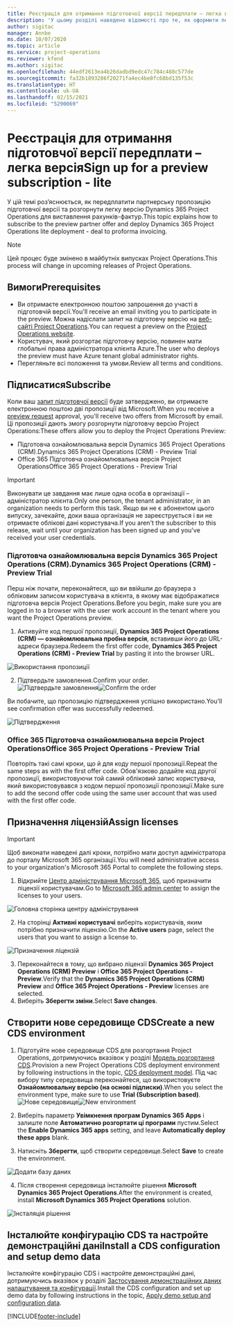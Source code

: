 ```yaml
---
title: Реєстрація для отримання підготовчої версії передплати – легка версія
description: 'У цьому розділі наведено відомості про те, як оформити передплату та здійснити розгортання Project Operations Lite: від угоди до рахунків-проформ.'
author: sigitac
manager: Annbe
ms.date: 10/07/2020
ms.topic: article
ms.service: project-operations
ms.reviewer: kfend
ms.author: sigitac
ms.openlocfilehash: 44edf2613ea4b26dadbd9edc47c784c488c577de
ms.sourcegitcommit: fa32b1893286f20271fa4ec4be8fc68bd135f53c
ms.translationtype: HT
ms.contentlocale: uk-UA
ms.lasthandoff: 02/15/2021
ms.locfileid: "5290069"
---
```

# <a name="sign-up-for-a-preview-subscription---lite"></a><span data-ttu-id="f48e2-103">Реєстрація для отримання підготовчої версії передплати – легка версія</span><span class="sxs-lookup"><span data-stu-id="f48e2-103">Sign up for a preview subscription - lite</span></span> 

<span data-ttu-id="f48e2-104">У цій темі роз’яснюється, як передплатити партнерську пропозицію підготовчої версії та розгорнути легку версію Dynamics 365 Project Operations для виставлення рахунків-фактур.</span><span class="sxs-lookup"><span data-stu-id="f48e2-104">This topic explains how to subscribe to the preview partner offer and deploy Dynamics 365 Project Operations lite deployment - deal to proforma invoicing.</span></span>

> [!NOTE]
> <span data-ttu-id="f48e2-105">Цей процес буде змінено в майбутніх випусках Project Operations.</span><span class="sxs-lookup"><span data-stu-id="f48e2-105">This process will change in upcoming releases of Project Operations.</span></span>

## <a name="prerequisites"></a><span data-ttu-id="f48e2-106">Вимоги</span><span class="sxs-lookup"><span data-stu-id="f48e2-106">Prerequisites</span></span>

- <span data-ttu-id="f48e2-107">Ви отримаєте електронною поштою запрошення до участі в підготовчій версії.</span><span class="sxs-lookup"><span data-stu-id="f48e2-107">You'll receive an email inviting you to participate in the preview.</span></span> <span data-ttu-id="f48e2-108">Можна надіслати запит на підготовчу версію на [веб-сайті Project Operations](https://dynamics.microsoft.com/en-us/project-operations/overview/).</span><span class="sxs-lookup"><span data-stu-id="f48e2-108">You can request a preview on the [Project Operations website](https://dynamics.microsoft.com/en-us/project-operations/overview/).</span></span>
- <span data-ttu-id="f48e2-109">Користувач, який розгортає підготовчу версію, повинен мати глобальні права адміністратора клієнта Azure.</span><span class="sxs-lookup"><span data-stu-id="f48e2-109">The user who deploys the preview must have Azure tenant global administrator rights.</span></span>
- <span data-ttu-id="f48e2-110">Перегляньте всі положення та умови.</span><span class="sxs-lookup"><span data-stu-id="f48e2-110">Review all terms and conditions.</span></span>

## <a name="subscribe"></a><span data-ttu-id="f48e2-111">Підписатися</span><span class="sxs-lookup"><span data-stu-id="f48e2-111">Subscribe</span></span>

<span data-ttu-id="f48e2-112">Коли ваш [запит підготовчої версії](https://forms.office.com/FormsPro/Pages/ResponsePage.aspx?id=v4j5cvGGr0GRqy180BHbR56j8lZs0FdAvwT75_WNFyxUMkRDV1NYQU5TNjE2VjhKOVBUNVg2R0s1NC4u) буде затверджено, ви отримаєте електронною поштою дві пропозиції від Microsoft.</span><span class="sxs-lookup"><span data-stu-id="f48e2-112">When you receive a [preview request](https://forms.office.com/FormsPro/Pages/ResponsePage.aspx?id=v4j5cvGGr0GRqy180BHbR56j8lZs0FdAvwT75_WNFyxUMkRDV1NYQU5TNjE2VjhKOVBUNVg2R0s1NC4u) approval, you'll receive two offers from Microsoft by email.</span></span> <span data-ttu-id="f48e2-113">Ці пропозиції дають змогу розгорнути підготовчу версію Project Operations:</span><span class="sxs-lookup"><span data-stu-id="f48e2-113">These offers allow you to deploy the Project Operations Preview:</span></span>

- <span data-ttu-id="f48e2-114">Підготовча ознайомлювальна версія Dynamics 365 Project Operations (CRM).</span><span class="sxs-lookup"><span data-stu-id="f48e2-114">Dynamics 365 Project Operations (CRM) - Preview Trial</span></span>
- <span data-ttu-id="f48e2-115">Office 365 Підготовча ознайомлювальна версія Project Operations</span><span class="sxs-lookup"><span data-stu-id="f48e2-115">Office 365 Project Operations - Preview Trial</span></span>

> [!IMPORTANT]
> <span data-ttu-id="f48e2-116">Виконувати це завдання має лише одна особа в організації – адміністратор клієнта.</span><span class="sxs-lookup"><span data-stu-id="f48e2-116">Only one person, the tenant administrator, in an organization needs to perform this task.</span></span> <span data-ttu-id="f48e2-117">Якщо ви не є абонентом цього випуску, зачекайте, доки ваша організація не зареєструється і ви не отримаєте облікові дані користувача.</span><span class="sxs-lookup"><span data-stu-id="f48e2-117">If you aren't the subscriber to this release, wait until your organization has been signed up and you've received your user credentials.</span></span>

### <a name="dynamics-365-project-operations-crm---preview-trial"></a><span data-ttu-id="f48e2-118">Підготовча ознайомлювальна версія Dynamics 365 Project Operations (CRM).</span><span class="sxs-lookup"><span data-stu-id="f48e2-118">Dynamics 365 Project Operations (CRM) - Preview Trial</span></span> 

<span data-ttu-id="f48e2-119">Перш ніж почати, переконайтеся, що ви ввійшли до браузера з обліковим записом користувача в клієнта, в якому має відображатися підготовча версія Project Operations.</span><span class="sxs-lookup"><span data-stu-id="f48e2-119">Before you begin, make sure you are logged in to a browser with the user work account in the tenant where you want the Project Operations preview.</span></span>

1. <span data-ttu-id="f48e2-120">Активуйте код першої пропозиції, **Dynamics 365 Project Operations (CRM) — ознайомлювальна пробна версія**, вставивши його до URL-адреси браузера.</span><span class="sxs-lookup"><span data-stu-id="f48e2-120">Redeem the first offer code, **Dynamics 365 Project Operations (CRM) - Preview Trial** by pasting it into the browser URL.</span></span>

![Використання пропозиції](./media/16RedeemFirstOfferNew.png)

2. <span data-ttu-id="f48e2-122">Підтвердьте замовлення.</span><span class="sxs-lookup"><span data-stu-id="f48e2-122">Confirm your order.</span></span>
<span data-ttu-id="f48e2-123">![Підтвердьте замовлення](./media/17ConfirmOrderNew.png)</span><span class="sxs-lookup"><span data-stu-id="f48e2-123">![Confirm the order](./media/17ConfirmOrderNew.png)</span></span>

<span data-ttu-id="f48e2-124">Ви побачите, що пропозицію підтвердження успішно використано.</span><span class="sxs-lookup"><span data-stu-id="f48e2-124">You'll see confirmation offer was successfully redeemed.</span></span>

![Підтвердження](./media/18OrderConfirmationNew.png)

### <a name="office-365-project-operations---preview-trial"></a><span data-ttu-id="f48e2-126">Office 365 Підготовча ознайомлювальна версія Project Operations</span><span class="sxs-lookup"><span data-stu-id="f48e2-126">Office 365 Project Operations - Preview Trial</span></span>

<span data-ttu-id="f48e2-127">Повторіть такі самі кроки, що й для коду першої пропозиції.</span><span class="sxs-lookup"><span data-stu-id="f48e2-127">Repeat the same steps as with the first offer code.</span></span> <span data-ttu-id="f48e2-128">Обов'язково додайте код другої пропозиції, використовуючи той самий обліковий запис користувача, який використовувався з кодом першої пропозиції пропозиції.</span><span class="sxs-lookup"><span data-stu-id="f48e2-128">Make sure to add the second offer code using the same user account that was used with the first offer code.</span></span>

## <a name="assign-licenses"></a><span data-ttu-id="f48e2-129">Призначення ліцензій</span><span class="sxs-lookup"><span data-stu-id="f48e2-129">Assign licenses</span></span>

> [!IMPORTANT]
> <span data-ttu-id="f48e2-130">Щоб виконати наведені далі кроки, потрібно мати доступ адміністратора до порталу Microsoft 365 організації.</span><span class="sxs-lookup"><span data-stu-id="f48e2-130">You will need administrative access to your organization's Microsoft 365 Portal to complete the following steps.</span></span>


1. <span data-ttu-id="f48e2-131">Відкрийте [Центр адміністрування Microsoft 365](https://portal.office.com/), щоб призначити ліцензії користувачам.</span><span class="sxs-lookup"><span data-stu-id="f48e2-131">Go to [Microsoft 365 admin center](https://portal.office.com/) to assign the licenses to your users.</span></span>

![Головна сторінка центру адміністрування](./media/14AdminPortal.png)

2. <span data-ttu-id="f48e2-133">На сторінці **Активні користувачі** виберіть користувачів, яким потрібно призначити ліцензію.</span><span class="sxs-lookup"><span data-stu-id="f48e2-133">On the **Active users** page, select the users that you want to assign a license to.</span></span>

![Призначення ліцензій](./media/15AssignLicenses.png)

3. <span data-ttu-id="f48e2-135">Переконайтеся в тому, що вибрано ліцензії **Dynamics 365 Project Operations (CRM) Preview** і **Office 365 Project Operations - Preview**.</span><span class="sxs-lookup"><span data-stu-id="f48e2-135">Verify that the **Dynamics 365 Project Operations (CRM) Preview** and **Office 365 Project Operations - Preview** licenses are selected.</span></span> 
4. <span data-ttu-id="f48e2-136">Виберіть **Зберегти зміни**.</span><span class="sxs-lookup"><span data-stu-id="f48e2-136">Select **Save changes**.</span></span>

## <a name="create-a-new-cds-environment"></a><span data-ttu-id="f48e2-137">Створити нове середовище CDS</span><span class="sxs-lookup"><span data-stu-id="f48e2-137">Create a new CDS environment</span></span>

1. <span data-ttu-id="f48e2-138">Підготуйте нове середовище CDS для розгортання Project Operations, дотримуючись вказівок у розділі [Модель розгортання CDS](lite-deployment.md).</span><span class="sxs-lookup"><span data-stu-id="f48e2-138">Provision a new Project Operations CDS deployment environment by following instructions in the topic, [CDS deployment model](lite-deployment.md).</span></span> <span data-ttu-id="f48e2-139">Під час вибору типу середовища переконайтеся, що використовуєте **Ознайомлювальну версію (на основі підписки)**.</span><span class="sxs-lookup"><span data-stu-id="f48e2-139">When you select the environment type, make sure to use **Trial (Subscription based)**.</span></span>
<span data-ttu-id="f48e2-140">![Нове середовище](./media/19CreateEnvironment.png)</span><span class="sxs-lookup"><span data-stu-id="f48e2-140">![New environment](./media/19CreateEnvironment.png)</span></span>

2. <span data-ttu-id="f48e2-141">Виберіть параметр **Увімкнення програм Dynamics 365 Apps** і залиште поле **Автоматично розгортати ці програми** пустим.</span><span class="sxs-lookup"><span data-stu-id="f48e2-141">Select the **Enable Dynamics 365 apps** setting, and leave **Automatically deploy these apps** blank.</span></span>  
3. <span data-ttu-id="f48e2-142">Натисніть **Зберегти**, щоб створити середовище.</span><span class="sxs-lookup"><span data-stu-id="f48e2-142">Select **Save** to create the environment.</span></span>

![Додати базу даних](./media/20CreateEnvironment1.png)

4. <span data-ttu-id="f48e2-144">Після створення середовища інсталюйте рішення **Microsoft Dynamics 365 Project Operations**.</span><span class="sxs-lookup"><span data-stu-id="f48e2-144">After the environment is created, install **Microsoft Dynamics 365 Project Operations** solution.</span></span> 

![Інсталяція рішення](./media/21InstallSolution.png)

## <a name="install-a-cds-configuration-and-setup-demo-data"></a><span data-ttu-id="f48e2-146">Інсталюйте конфігурацію CDS та настройте демонстраційні дані</span><span class="sxs-lookup"><span data-stu-id="f48e2-146">Install a CDS configuration and setup demo data</span></span>

<span data-ttu-id="f48e2-147">Інсталюйте конфігурацію CDS і настройте демонстраційні дані, дотримуючись вказівок у розділі [Застосування демонстраційних даних налаштування та конфігурації](lite-apply-demo-setup-config-data.md).</span><span class="sxs-lookup"><span data-stu-id="f48e2-147">Install the CDS configuration and set up demo data by following instructions in the topic, [Apply demo setup and configuration data](lite-apply-demo-setup-config-data.md).</span></span>


[!INCLUDE[footer-include](../includes/footer-banner.md)]